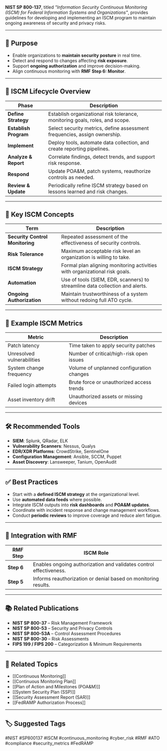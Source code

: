 **NIST SP 800-137**, titled *"Information Security Continuous Monitoring (ISCM) for Federal Information Systems and Organizations"*, provides guidelines for developing and implementing an ISCM program to maintain ongoing awareness of security and privacy risks.

---

## 🎯 Purpose

- Enable organizations to **maintain security posture** in real time.
- Detect and respond to changes affecting **risk exposure**.
- Support **ongoing authorization** and improve decision-making.
- Align continuous monitoring with **RMF Step 6: Monitor**.

---

## 🔁 ISCM Lifecycle Overview

| Phase               | Description                                                                 |
|---------------------|-----------------------------------------------------------------------------|
| **Define Strategy**  | Establish organizational risk tolerance, monitoring goals, roles, and scope. |
| **Establish Program**| Select security metrics, define assessment frequencies, assign ownership.   |
| **Implement**        | Deploy tools, automate data collection, and create reporting pipelines.     |
| **Analyze & Report** | Correlate findings, detect trends, and support risk response.               |
| **Respond**          | Update POA&M, patch systems, reauthorize controls as needed.                |
| **Review & Update**  | Periodically refine ISCM strategy based on lessons learned and risk changes.|

---

## 🧱 Key ISCM Concepts

| Term                     | Description                                                                 |
|--------------------------|-----------------------------------------------------------------------------|
| **Security Control Monitoring** | Repeated assessment of the effectiveness of security controls.        |
| **Risk Tolerance**        | Maximum acceptable risk level an organization is willing to take.          |
| **ISCM Strategy**         | Formal plan aligning monitoring activities with organizational risk goals. |
| **Automation**            | Use of tools (SIEM, EDR, scanners) to streamline data collection and alerts.|
| **Ongoing Authorization** | Maintain trustworthiness of a system without redoing full ATO cycle.       |

---

## 🧰 Example ISCM Metrics

| Metric                          | Description                               |
|----------------------------------|-------------------------------------------|
| Patch latency                   | Time taken to apply security patches      |
| Unresolved vulnerabilities       | Number of critical/high-risk open issues |
| System change frequency          | Volume of unplanned configuration changes|
| Failed login attempts            | Brute force or unauthorized access trends |
| Asset inventory drift            | Unauthorized assets or missing devices    |

---

## 🛠 Recommended Tools

- **SIEM**: Splunk, QRadar, ELK
- **Vulnerability Scanners**: Nessus, Qualys
- **EDR/XDR Platforms**: CrowdStrike, SentinelOne
- **Configuration Management**: Ansible, SCCM, Puppet
- **Asset Discovery**: Lansweeper, Tanium, OpenAudit

---

## ✅ Best Practices

- Start with a **defined ISCM strategy** at the organizational level.
- Use **automated data feeds** where possible.
- Integrate ISCM outputs into **risk dashboards** and **POA&M updates**.
- Coordinate with incident response and change management workflows.
- Conduct **periodic reviews** to improve coverage and reduce alert fatigue.

---

## 🔗 Integration with RMF

| RMF Step   | ISCM Role                                               |
|------------|----------------------------------------------------------|
| **Step 6** | Enables ongoing authorization and validates control effectiveness. |
| **Step 5** | Informs reauthorization or denial based on monitoring results.     |

---

## 📚 Related Publications

- **NIST SP 800-37** – Risk Management Framework  
- **NIST SP 800-53** – Security and Privacy Controls  
- **NIST SP 800-53A** – Control Assessment Procedures  
- **NIST SP 800-30** – Risk Assessments  
- **FIPS 199 / FIPS 200** – Categorization & Minimum Requirements  

---

## 🧩 Related Topics

- [[Continuous Monitoring]]
- [[Continuous Monitoring Plan]]
- [[Plan of Action and Milestones (POA&M)]]
- [[System Security Plan (SSP)]]
- [[Security Assessment Report (SAR)]]
- [[FedRAMP Authorization Process]]

---

## 🏷 Suggested Tags

#NIST #SP800137 #ISCM #continuous_monitoring #cyber_risk #RMF #ATO #compliance #security_metrics #FedRAMP

